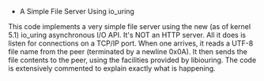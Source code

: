* A Simple File Server Using io_uring

This code implements a very simple file server using the new
(as of kernel 5.1) io_uring asynchronous I/O API. It's
NOT an HTTP server. All it does is listen for connections
on a TCP/IP port. When one arrives, it reads a UTF-8
file name from the peer (terminated by a newline 0x0A).
It then sends the file contents to the peer, using the facilities
provided by libiouring. The code is extensively commented
to explain exactly what is happening.


